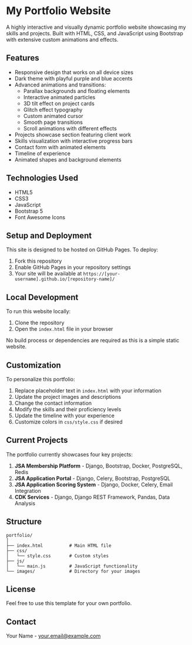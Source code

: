 # My Portfolio Website

A highly interactive and visually dynamic portfolio website showcasing my skills and projects. Built with HTML, CSS, and JavaScript using Bootstrap with extensive custom animations and effects.

## Features

- Responsive design that works on all device sizes
- Dark theme with playful purple and blue accents
- Advanced animations and transitions:
  - Parallax backgrounds and floating elements
  - Interactive animated particles
  - 3D tilt effect on project cards
  - Glitch effect typography
  - Custom animated cursor
  - Smooth page transitions
  - Scroll animations with different effects
- Projects showcase section featuring client work
- Skills visualization with interactive progress bars
- Contact form with animated elements
- Timeline of experience
- Animated shapes and background elements

## Technologies Used

- HTML5
- CSS3
- JavaScript
- Bootstrap 5
- Font Awesome Icons

## Setup and Deployment

This site is designed to be hosted on GitHub Pages. To deploy:

1. Fork this repository
2. Enable GitHub Pages in your repository settings
3. Your site will be available at `https://[your-username].github.io/[repository-name]/`

## Local Development

To run this website locally:

1. Clone the repository
2. Open the `index.html` file in your browser

No build process or dependencies are required as this is a simple static website.

## Customization

To personalize this portfolio:

1. Replace placeholder text in `index.html` with your information
2. Update the project images and descriptions
3. Change the contact information
4. Modify the skills and their proficiency levels
5. Update the timeline with your experience
6. Customize colors in `css/style.css` if desired

## Current Projects

The portfolio currently showcases four key projects:

1. **JSA Membership Platform** - Django, Bootstrap, Docker, PostgreSQL, Redis
2. **JSA Application Portal** - Django, Celery, Bootstrap, PostgreSQL
3. **JSA Application Scoring System** - Django, Docker, Celery, Email Integration
4. **CDK Services** - Django, Django REST Framework, Pandas, Data Analysis

## Structure

```
portfolio/
│
├── index.html          # Main HTML file
├── css/
│   └── style.css       # Custom styles
├── js/
│   └── main.js         # JavaScript functionality
└── images/             # Directory for your images
```

## License

Feel free to use this template for your own portfolio.

## Contact

Your Name - your.email@example.com
